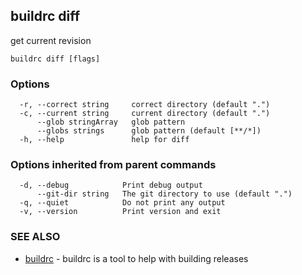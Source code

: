 ## buildrc diff

get current revision

```
buildrc diff [flags]
```

### Options

```
  -r, --correct string     correct directory (default ".")
  -c, --current string     current directory (default ".")
      --glob stringArray   glob pattern
      --globs strings      glob pattern (default [**/*])
  -h, --help               help for diff
```

### Options inherited from parent commands

```
  -d, --debug            Print debug output
      --git-dir string   The git directory to use (default ".")
  -q, --quiet            Do not print any output
  -v, --version          Print version and exit
```

### SEE ALSO

* [buildrc](buildrc.md)	 - buildrc is a tool to help with building releases

